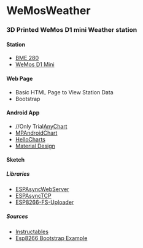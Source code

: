 # WeMosWeather
### 3D Printed WeMos D1 mini Weather station
#### Station
* [BME 280](https://de.aliexpress.com/item/32801639254.html?src=google&src=google&albch=shopping&acnt=494-037-6276&isdl=y&slnk=&plac=&mtctp=&albbt=Gploogle_7_shopping&aff_atform=google&aff_short_key=UneMJZVf&&albagn=888888&albcp=1705854617&albag=67310370915&trgt=743612850714&crea=de32801639254&netw=u&device=c&albpg=743612850714&albpd=de32801639254&gclid=EAIaIQobChMIqMSEpN7e6gIVkLt3Ch35YAZTEAQYASABEgLxBfD_BwE&gclsrc=aw.ds)
* [WeMos D1 Mini](https://docs.wemos.cc/en/latest/d1/d1_mini.html)

#### Web Page
* Basic HTML Page to View Station Data
* Bootstrap

#### Android App
* //Only Trial[AnyChart](https://github.com/AnyChart/AnyChart-Android)
* [MPAndroidChart](https://github.com/PhilJay/MPAndroidChart)
* [HelloCharts](https://github.com/lecho/hellocharts-android)
* [Material Design](https://material.io/components)

#### Sketch
##### Libraries
*  [ESPAsyncWebServer](https://github.com/me-no-dev/ESPAsyncWebServer)
*  [ESPAsyncTCP](https://github.com/me-no-dev/ESPAsyncTCP)
*  [ESP8266-FS-Uploader](https://randomnerdtutorials.com/install-esp8266-filesystem-uploader-arduino-ide/)

##### Sources
* [Instructables](https://www.instructables.com/id/Solar-Powered-WiFi-Weather-Station/)
* [Esp8266 Bootstrap Example](https://diyprojects.io/bootstrap-create-beautiful-web-interface-projects-esp8266/#.XxcEGJ4zaUk)